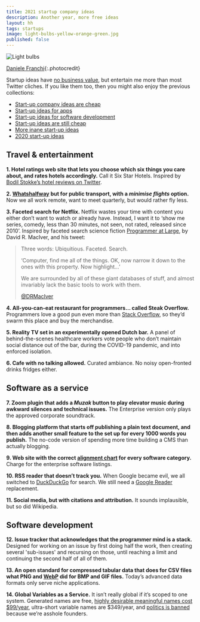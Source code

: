 ```yaml
---
title: 2021 startup company ideas
description: Another year, more free ideas
layout: hh
tags: startups
image: light-bulbs-yellow-orange-green.jpg
published: false
---
```


![Light bulbs](light-bulbs-yellow-orange-green.jpg)

[Daniele Franchi](https://unsplash.com/photos/GbAEJUJKJ88){:.photocredit}

Startup ideas have [no business value](startup-ideas-are-cheap), 
but entertain me more than most Twitter cliches.
If you like them too, then you might also enjoy the previous collections:

* [Start-up company ideas are cheap](startup-ideas-are-cheap)
* [Start-up ideas for apps](startup-ideas-apps)
* [Start-up ideas for software development](startup-ideas-development)
* [Start-up ideas are still cheap](startup-ideas-misc)
* [More inane start-up ideas](startup-ideas-2018-2019)
* [2020 start-up ideas](startup-ideas-2020)

## Travel & entertainment

**1. Hotel ratings web site that lets you choose which six things you care about, and rates hotels accordingly.**
Call it Six Star Hotels. Inspired by
[Bodil Stokke’s hotel reviews on Twitter](https://twitter.com/search?q=from%3A%40bodil%20hotel%20bodils).

**2. [Whatshalfway](https://www.whatshalfway.com) but for public transport, with a _minimise flights_ option.**
Now we all work remote, want to meet quarterly, but would rather fly less.

**3. Faceted search for Netflix.**
Netflix wastes your time with content you either don’t want to watch or already have.
Instead, I want it to ‘show me series, comedy, less than 30 minutes, not seen, not rated, released since 2010’.
Inspired by faceted search science fiction
[Programmer at Large](https://archiveofourown.org/works/9233966/chapters/20941043),
by David R. MacIver, and his tweet:

> Three words: Ubiquitious. Faceted. Search.
> 
> ‘Computer, find me all of the things. OK, now narrow it down to the ones with this property. Now highlight…’
> 
> We are surrounded by all of these giant databases of stuff, and almost invariably lack the basic tools to work with them.
> 
> [@DRMacIver](https://twitter.com/DRMacIver/status/1102827069740863488)


**4. All-you-can-eat restaurant for programmers… called Steak Overflow.**
Programmers love a good pun even more than [Stack Overflow](https://stackoverflow.com),
so they’d swarm this place and buy the merchandise.

**5. Reality TV set in an experimentally opened Dutch bar.**
A panel of behind-the-scenes healthcare workers vote people who don’t maintain social distance out of the bar, during the COVID-19 pandemic, and into enforced isolation.

**6. Cafe with no talking allowed.**
Curated ambiance. No noisy open-fronted drinks fridges either.

## Software as a service

**7. Zoom plugin that adds a _Muzak_ button to play elevator music during awkward silences and technical issues.**
The Enterprise version only plays the approved corporate soundtrack.

**8. Blogging platform that starts off publishing a plain text document, and then adds another small feature to the set up for every 1000 words you publish.**
The no-code version of spending more time building a CMS than actually blogging.

**9. Web site with the correct 
[alignment chart](https://en.wikipedia.org/wiki/Alignment_(Dungeons_%26_Dragons)#Alignments)
for every software category.**
Charge for the enterprise software listings.

**10. RSS reader that doesn’t track you.**
When Google became evil, we all switched to
[DuckDuckGo](https://duckduckgo.com) for search.
We still need a [Google Reader](https://en.wikipedia.org/wiki/Google_Reader) replacement.

**11. Social media, but with citations and attribution.**
It sounds implausible, but so did Wikipedia.

## Software development

**12. Issue tracker that acknowledges that the programmer mind is a stack.**
Designed for working on an issue by first doing half the work, then creating several 'sub-issues' and recursing on those, until reaching a limit and continuing the second half of all of them.

**13. An open standard for compressed tabular data that does for CSV files what PNG and 
[WebP](https://en.wikipedia.org/wiki/WebP) did for BMP and GIF files.**
Today’s advanced data formats only serve niche applications.

**14. Global Variables as a Service.**
It isn’t really global if it’s scoped to one system.
Generated names are free, 
[highly desirable meaningful names cost $99/year](https://www.hey.com/pricing/), 
ultra-short variable names are $349/year, and 
[politics is banned](https://www.theregister.com/2021/05/05/basecamp_political_discussion_apology/) 
because we’re asshole founders.
